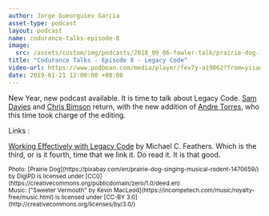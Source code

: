 ```yaml
---
author: Jorge Gueorguiev Garcia
asset-type: podcast
layout: podcast
name: codurance-talks-episode-8
image: 
  src: /assets/custom/img/podcasts/2018_09_06-fowler-talk/prairie-dog-1470659_1280.jpg
title: "Codurance Talks - Episode 8 - Legacy Code"
video-url: https://www.podbean.com/media/player/fev7y-a19862?from=yiiadmin&download=1&version=1&vjs=1&skin=1&auto=0&share=1&fonts=Helvetica&download=1&rtl=0
date: 2019-01-21 12:00:00 +00:00
---
```


New Year, new podcast available. It is time to talk about Legacy Code. [Sam Davies](https://codurance.com/publications/author/sam-davies/) and [Chris Bimson](https://github.com/christopher-bimson) return, with the new addition of [Andre Torres](https://github.com/andre2w), who this time took charge of the editing.

Links :

[Working Effectively with Legacy Code](https://www.goodreads.com/book/show/44919.Working_Effectively_with_Legacy_Code) by Michael C. Feathers. Which is the third, or is it fourth, time that we link it. Do read it. It is that good.

<sub>
Photo: [Prairie Dog](https://pixabay.com/en/prairie-dog-singing-musical-rodent-1470659/) by DigiPD is licensed under [CC0](https://creativecommons.org/publicdomain/zero/1.0/deed.en)
<br/>Music: ["Sweeter Vermouth" by Kevin MacLeod](https://incompetech.com/music/royalty-free/music.html) is licensed under [CC-BY 3.0](http://creativecommons.org/licenses/by/3.0/)
</sub>
